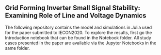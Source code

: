 ## Grid Forming Inverter Small Signal Stability: Examining Role of Line and Voltage Dynamics

The following repository contains the model and simulations in Julia used for the paper submitted to IECON2020. To explore the results, first go the Introduction notebook that can be found in the Notebook folder. All study cases presented in the paper are available via the Jupyter Notebooks in the same folder.
